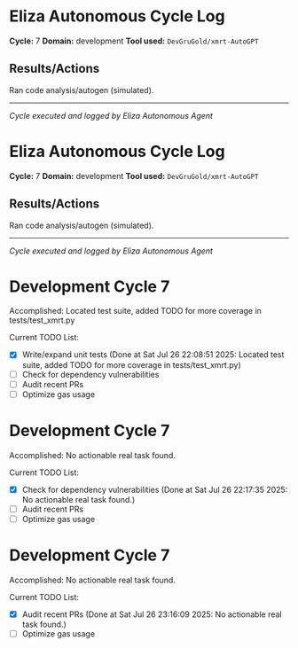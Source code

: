 # Eliza Autonomous Cycle Log

**Cycle:** 7
**Domain:** development
**Tool used:** `DevGruGold/xmrt-AutoGPT`

## Results/Actions
Ran code analysis/autogen (simulated).

---
*Cycle executed and logged by Eliza Autonomous Agent*

# Eliza Autonomous Cycle Log

**Cycle:** 7
**Domain:** development
**Tool used:** `DevGruGold/xmrt-AutoGPT`

## Results/Actions
Ran code analysis/autogen (simulated).

---
*Cycle executed and logged by Eliza Autonomous Agent*

# Development Cycle 7

Accomplished: Located test suite, added TODO for more coverage in tests/test_xmrt.py

Current TODO List:

- [x] Write/expand unit tests  (Done at Sat Jul 26 22:08:51 2025: Located test suite, added TODO for more coverage in tests/test_xmrt.py)
- [ ] Check for dependency vulnerabilities
- [ ] Audit recent PRs
- [ ] Optimize gas usage

# Development Cycle 7

Accomplished: No actionable real task found.

Current TODO List:

- [x] Check for dependency vulnerabilities  (Done at Sat Jul 26 22:17:35 2025: No actionable real task found.)
- [ ] Audit recent PRs
- [ ] Optimize gas usage

# Development Cycle 7

Accomplished: No actionable real task found.

Current TODO List:

- [x] Audit recent PRs  (Done at Sat Jul 26 23:16:09 2025: No actionable real task found.)
- [ ] Optimize gas usage